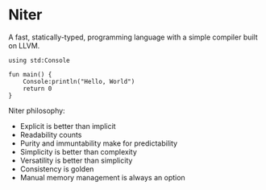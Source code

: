 # Niter

A fast, statically-typed, programming language with a simple compiler built on LLVM.

```
using std:Console

fun main() {
    Console:println("Hello, World")
    return 0
}
```

Niter philosophy:

- Explicit is better than implicit
- Readability counts
- Purity and immuntability make for predictability
- Simplicity is better than complexity
- Versatility is better than simplicity
- Consistency is golden
- Manual memory management is always an option
